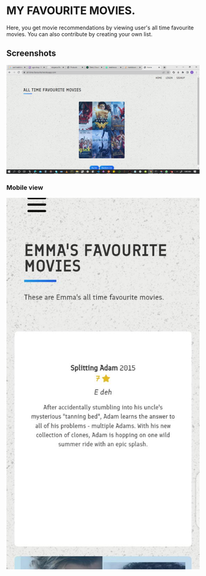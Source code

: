 # MY FAVOURITE MOVIES.

Here, you get movie recommendations by viewing user's all time favourite movies. You can also contribute by creating your own list.

## Screenshots

![App Screenshot](https://github.com/ndujesco/favourite-movies/blob/master/images/1.png?raw=true)

### Mobile view
![App Screenshot](https://github.com/ndujesco/favourite-movies/blob/master/images/2.jpeg?raw=true)




